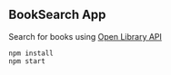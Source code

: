 ## BookSearch App
Search for books using [Open Library API](https://openlibrary.org/developers/api)

```
npm install
npm start
```